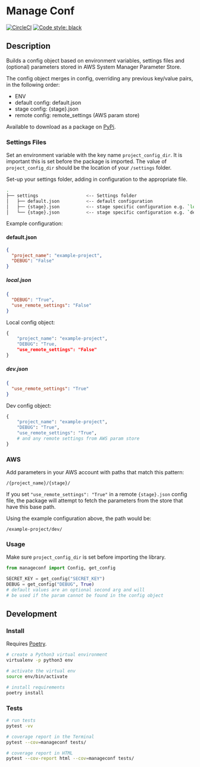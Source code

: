 # Manage Conf

[![CircleCI](https://circleci.com/gh/sam-atkins/manageconf/tree/main.svg?style=svg)](https://circleci.com/gh/sam-atkins/manageconf/tree/main)
<a href="https://github.com/ambv/black"><img alt="Code style: black" src="https://img.shields.io/badge/code%20style-black-000000.svg"></a>

## Description

Builds a config object based on environment variables, settings files and (optional) parameters stored in AWS System Manager Parameter Store.

The config object merges in config, overriding any previous key/value pairs, in the following order:

- ENV
- default config: default.json
- stage config: {stage}.json
- remote config: remote_settings (AWS param store)

Available to download as a package on [PyPi](https://pypi.org/project/manageconf/).

### Settings Files

Set an environment variable with the key name `project_config_dir`. It is important this is set before the package is imported. The value of `project_config_dir` should be the location of your `/settings` folder.

Set-up your settings folder, adding in configuration to the appropriate file.

```bash
.
├── settings                  <-- Settings folder
│   ├── default.json          <-- default configuration
│   ├── {stage}.json          <-- stage specific configuration e.g. `local`
│   └── {stage}.json          <-- stage specific configuration e.g. `dev`
```

Example configuration:

#### default.json
```json
{
  "project_name": "example-project",
  "DEBUG": "False"
}
```

##### local.json
```json
{
  "DEBUG": "True",
  "use_remote_settings": "False"
}
```

Local config object:

```python
{
    "project_name": "example-project",
    "DEBUG": "True,
    "use_remote_settings": "False"
}
```

##### dev.json

```json
{
  "use_remote_settings": "True"
}
```

Dev config object:

```python
{
    "project_name": "example-project",
    "DEBUG": "True",
    "use_remote_settings": "True",
    # and any remote settings from AWS param store
}
```


### AWS

Add parameters in your AWS account with paths that match this pattern:

`/{project_name}/{stage}/`

If you set `"use_remote_settings": "True"` in a remote `{stage}.json` config file, the package will attempt to fetch the parameters from the store that have this base path.

Using the example configuration above, the path would be:

```
/example-project/dev/
```

### Usage

Make sure `project_config_dir` is set before importing the library.

```python
from manageconf import Config, get_config

SECRET_KEY = get_config("SECRET_KEY")
DEBUG = get_config("DEBUG", True)
# default values are an optional second arg and will
# be used if the param cannot be found in the config object
```

## Development

### Install

Requires [Poetry](https://poetry.eustace.io).

```bash
# create a Python3 virtual environment
virtualenv -p python3 env

# activate the virtual env
source env/bin/activate

# install requirements
poetry install
```

### Tests

```bash
# run tests
pytest -vv

# coverage report in the Terminal
pytest --cov=manageconf tests/

# coverage report in HTML
pytest --cov-report html --cov=manageconf tests/
```
